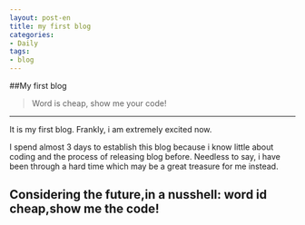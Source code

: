 ```yaml
---
layout: post-en
title: my first blog
categories:
- Daily
tags:
- blog
---
```

##My first blog

>Word is cheap, show me your code!
--------------------------------------

It is my first blog. Frankly, i am extremely excited now.

I spend almost 3 days to establish this blog because i know little about coding and the process of releasing blog before. Needless to say, i have been through a hard time which may be a great treasure for me instead.

Considering the future,in a nusshell: word id cheap,show me the code!
-----------------------------------------------


